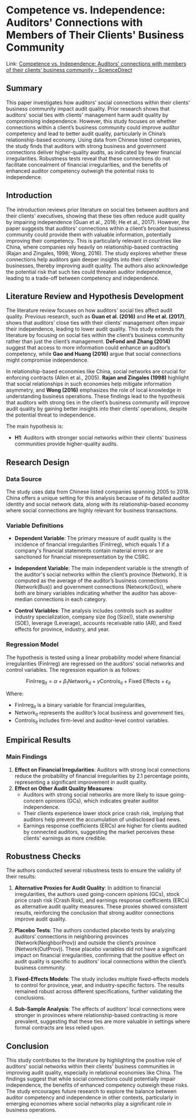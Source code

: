 # Competence vs. Independence: Auditors' Connections with Members of Their Clients' Business Community

Link: [Competence vs. Independence: Auditors' connections with members of their clients’ business community - ScienceDirect](https://www.sciencedirect.com/science/article/pii/S0165410124000326)

## Summary

This paper investigates how auditors' social connections within their clients' business community impact audit quality. Prior research shows that auditors' social ties with clients' management harm audit quality by compromising independence. However, this study focuses on whether connections within a client’s business community could improve auditor competency and lead to better audit quality, particularly in China’s relationship-based economy. Using data from Chinese listed companies, the study finds that auditors with strong business and government connections deliver higher-quality audits, as indicated by fewer financial irregularities. Robustness tests reveal that these connections do not facilitate concealment of financial irregularities, and the benefits of enhanced auditor competency outweigh the potential risks to independence.

## Introduction

The introduction reviews prior literature on social ties between auditors and their clients' executives, showing that these ties often reduce audit quality by impairing independence (Guan et al., 2016; He et al., 2017). However, the paper suggests that auditors' connections within a client’s broader business community could provide them with valuable information, potentially improving their competency. This is particularly relevant in countries like China, where companies rely heavily on relationship-based contracting (Rajan and Zingales, 1998; Wong, 2016). The study explores whether these connections help auditors gain deeper insights into their clients' businesses, thereby improving audit quality. The authors also acknowledge the potential risk that such ties could threaten auditor independence, leading to a trade-off between competency and independence.

## Literature Review and Hypothesis Development

The literature review focuses on how auditors' social ties affect audit quality. Previous research, such as **Guan et al. (2016)** and **He et al. (2017)**, shows that auditors’ close ties with their clients’ management often impair their independence, leading to lower audit quality. This study extends the literature by focusing on social ties within the client’s business community rather than just the client’s management. **DeFond and Zhang (2014)** suggest that access to more information could enhance an auditor’s competency, while **Gao and Huang (2016)** argue that social connections might compromise independence.

In relationship-based economies like China, social networks are crucial for enforcing contracts (Allen et al., 2005). **Rajan and Zingales (1998)** highlight that social relationships in such economies help mitigate information asymmetry, and **Wong (2016)** emphasizes the role of local knowledge in understanding business operations. These findings lead to the hypothesis that auditors with strong ties in the client’s business community will improve audit quality by gaining better insights into their clients’ operations, despite the potential threat to independence.

The main hypothesis is:
- **H1**: Auditors with stronger social networks within their clients' business communities provide higher-quality audits.

## Research Design

### Data Source

The study uses data from Chinese listed companies spanning 2005 to 2018. China offers a unique setting for this analysis because of its detailed auditor identity and social network data, along with its relationship-based economy where social connections are highly relevant for business transactions.

### Variable Definitions

- **Dependent Variable**: The primary measure of audit quality is the incidence of financial irregularities ($\text{FinIrreg}$), which equals 1 if a company's financial statements contain material errors or are sanctioned for financial misrepresentation by the CSRC.
  
- **Independent Variable**: The main independent variable is the strength of the auditor's social networks within the client’s province ($\text{Network}$). It is computed as the average of the auditor’s business connections ($\text{Network(Bus)}$) and government connections ($\text{Network(Gov)}$), where both are binary variables indicating whether the auditor has above-median connections in each category.

- **Control Variables**: The analysis includes controls such as auditor industry specialization, company size ($\log(\text{Size})$), state ownership (SOE), leverage (Leverage), accounts receivable ratio (AR), and fixed effects for province, industry, and year.

### Regression Model

The hypothesis is tested using a linear probability model where financial irregularities ($\text{FinIrreg}$) are regressed on the auditors' social networks and control variables. The regression equation is as follows:

```math
\text{FinIrreg}_{it} = \alpha + \beta_1 \text{Network}_{it} + \gamma \text{Controls}_{it} + \text{Fixed Effects} + \epsilon_{it}
```

Where:
- $\text{FinIrreg}_{it}$ is a binary variable for financial irregularities,
- $\text{Network}_{it}$ represents the auditor’s local business and government ties,
- $\text{Controls}_{it}$ includes firm-level and auditor-level control variables.

## Empirical Results

### Main Findings

1. **Effect on Financial Irregularities**: Auditors with strong local connections reduce the probability of financial irregularities by 2.1 percentage points, representing a significant improvement in audit quality.
2. **Effect on Other Audit Quality Measures**:
   - Auditors with strong social networks are more likely to issue going-concern opinions (GCs), which indicates greater auditor independence.
   - Their clients experience lower stock price crash risk, implying that auditors help prevent the accumulation of undisclosed bad news.
   - Earnings response coefficients (ERCs) are higher for clients audited by connected auditors, suggesting the market perceives these clients' earnings as more credible.

## Robustness Checks

The authors conducted several robustness tests to ensure the validity of their results:

1. **Alternative Proxies for Audit Quality**: In addition to financial irregularities, the authors used going-concern opinions (GCs), stock price crash risk (Crash Risk), and earnings response coefficients (ERCs) as alternative audit quality measures. These proxies showed consistent results, reinforcing the conclusion that strong auditor connections improve audit quality.

2. **Placebo Tests**: The authors conducted placebo tests by analyzing auditors’ connections in neighboring provinces ($\text{Network(NeighborProv)}$) and outside the client’s province ($\text{Network(OutProv)}$). These placebo variables did not have a significant impact on financial irregularities, confirming that the positive effect on audit quality is specific to auditors' local connections within the client’s business community.

3. **Fixed-Effects Models**: The study includes multiple fixed-effects models to control for province, year, and industry-specific factors. The results remained robust across different specifications, further validating the conclusions.

4. **Sub-Sample Analysis**: The effects of auditors' local connections were stronger in provinces where relationship-based contracting is more prevalent, suggesting that these ties are more valuable in settings where formal contracts are less relied upon.

## Conclusion

This study contributes to the literature by highlighting the positive role of auditors' social networks within their clients' business communities in improving audit quality, especially in relational economies like China. The findings suggest that while social connections could potentially impair independence, the benefits of enhanced competency outweigh these risks. The study encourages future research to explore the balance between auditor competency and independence in other contexts, particularly in emerging economies where social networks play a significant role in business operations.
